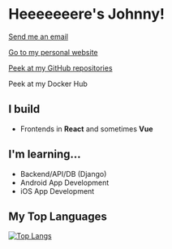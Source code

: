 # Heeeeeeere's Johnny!
[Send me an email](mailto:lostmypillow@icloud.com)


[Go to my personal website](https://lostmypillow.github.io)


[Peek at my GitHub repositories](https://github.com/lostmypillow?tab=repositories)


Peek at my Docker Hub


## I build
- Frontends in __React__ and sometimes __Vue__

## I'm learning...
- Backend/API/DB (Django)
- Android App Development 
- iOS App Development

## My Top Languages
[![Top Langs](https://github-readme-stats.vercel.app/api/top-langs/?username=lostmypillow)](https://github.com/anuraghazra/github-readme-stats)

<!--
**lostmypillow/lostmypillow** is a ✨ _special_ ✨ repository because its `README.md` (this file) appears on your GitHub profile.

Here are some ideas to get you started:

- 🔭 I’m currently working on ...
- 🌱 I’m currently learning ...
- 👯 I’m looking to collaborate on ...
- 🤔 I’m looking for help with ...
- 💬 Ask me about ...
- 📫 How to reach me: ...
- 😄 Pronouns: ...
- ⚡ Fun fact: ...
-->
